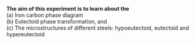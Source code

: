 <b>The aim of this experiment is to learn about the </b><br>
(a) Iron carbon phase diagram <br>
(b) Eutectoid phase transformation, and <br>
(c) The microstructures of different steels: hypoeutectoid, eutectoid and hypereutectoid

